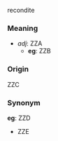 recondite
### Meaning
+ _adj_: ZZA
    + __eg__: ZZB

### Origin

ZZC

### Synonym

__eg__: ZZD

+ ZZE


